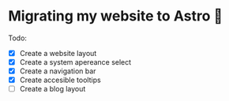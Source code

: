 # Migrating my website to Astro 🚀

Todo: 

- [x] Create a website layout
- [x] Create a system apereance select
- [x] Create a navigation bar
- [x] Create accesible tooltips
- [ ] Create a blog layout
